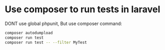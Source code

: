 # Use composer to run tests in laravel
DONT use global phpunit, But use composer command:
```sh
composer autodumpload
composer run test
composer run test -- --filter MyTest
```
